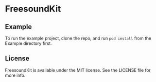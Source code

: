 # FreesoundKit

## Example

To run the example project, clone the repo, and run `pod install` from the Example directory first.

## License

FreesoundKit is available under the MIT license. See the LICENSE file for more info.
